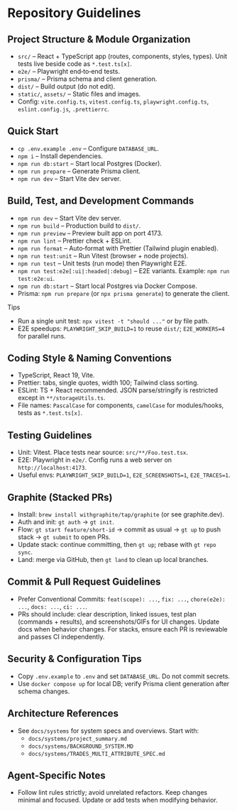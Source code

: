 # Repository Guidelines

## Project Structure & Module Organization
- `src/` – React + TypeScript app (routes, components, styles, types). Unit tests live beside code as `*.test.ts[x]`.
- `e2e/` – Playwright end‑to‑end tests.
- `prisma/` – Prisma schema and client generation.
- `dist/` – Build output (do not edit).
- `static/`, `assets/` – Static files and images.
- Config: `vite.config.ts`, `vitest.config.ts`, `playwright.config.ts`, `eslint.config.js`, `.prettierrc`.

## Quick Start
- `cp .env.example .env` – Configure `DATABASE_URL`.
- `npm i` – Install dependencies.
- `npm run db:start` – Start local Postgres (Docker).
- `npm run prepare` – Generate Prisma client.
- `npm run dev` – Start Vite dev server.

## Build, Test, and Development Commands
- `npm run dev` – Start Vite dev server.
- `npm run build` – Production build to `dist/`.
- `npm run preview` – Preview built app on port 4173.
- `npm run lint` – Prettier check + ESLint.
- `npm run format` – Auto‑format with Prettier (Tailwind plugin enabled).
- `npm run test:unit` – Run Vitest (browser + node projects).
- `npm run test` – Unit tests (run mode) then Playwright E2E.
- `npm run test:e2e[:ui|:headed|:debug]` – E2E variants. Example: `npm run test:e2e:ui`.
- `npm run db:start` – Start local Postgres via Docker Compose.
- Prisma: `npm run prepare` (or `npx prisma generate`) to generate the client.

Tips
- Run a single unit test: `npx vitest -t "should ..."` or by file path.
- E2E speedups: `PLAYWRIGHT_SKIP_BUILD=1` to reuse `dist/`; `E2E_WORKERS=4` for parallel runs.

## Coding Style & Naming Conventions
- TypeScript, React 19, Vite.
- Prettier: tabs, single quotes, width 100; Tailwind class sorting.
- ESLint: TS + React recommended. JSON parse/stringify is restricted except in `**/storageUtils.ts`.
- File names: `PascalCase` for components, `camelCase` for modules/hooks, tests as `*.test.ts[x]`.

## Testing Guidelines
- Unit: Vitest. Place tests near source: `src/**/Foo.test.tsx`.
- E2E: Playwright in `e2e/`. Config runs a web server on `http://localhost:4173`.
- Useful envs: `PLAYWRIGHT_SKIP_BUILD=1`, `E2E_SCREENSHOTS=1`, `E2E_TRACES=1`.

## Graphite (Stacked PRs)
- Install: `brew install withgraphite/tap/graphite` (or see graphite.dev).
- Auth and init: `gt auth` → `gt init`.
- Flow: `gt start feature/short-id` → commit as usual → `gt up` to push stack → `gt submit` to open PRs.
- Update stack: continue committing, then `gt up`; rebase with `gt repo sync`.
- Land: merge via GitHub, then `gt land` to clean up local branches.

## Commit & Pull Request Guidelines
- Prefer Conventional Commits: `feat(scope): ...`, `fix: ...`, `chore(e2e): ...`, `docs: ...`, `ci: ...`.
- PRs should include: clear description, linked issues, test plan (commands + results), and screenshots/GIFs for UI changes. Update docs when behavior changes. For stacks, ensure each PR is reviewable and passes CI independently.

## Security & Configuration Tips
- Copy `.env.example` to `.env` and set `DATABASE_URL`. Do not commit secrets.
- Use `docker compose up` for local DB; verify Prisma client generation after schema changes.

## Architecture References
- See `docs/systems` for system specs and overviews. Start with:
  - `docs/systems/project_summary.md`
  - `docs/systems/BACKGROUND_SYSTEM.MD`
  - `docs/systems/TRADES_MULTI_ATTRIBUTE_SPEC.md`

## Agent-Specific Notes
- Follow lint rules strictly; avoid unrelated refactors. Keep changes minimal and focused. Update or add tests when modifying behavior.
